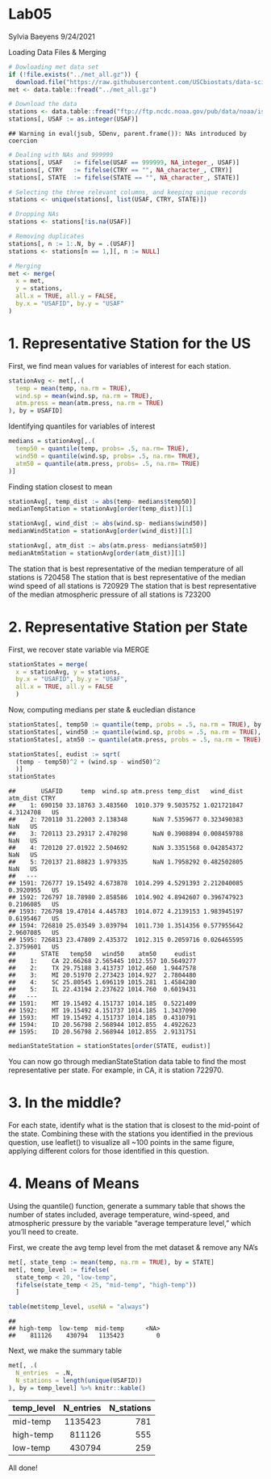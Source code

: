 Lab05
================
Sylvia Baeyens
9/24/2021

Loading Data Files & Merging

``` r
# Dowloading met data set
if (!file.exists("../met_all.gz")) {
  download.file("https://raw.githubusercontent.com/USCbiostats/data-science-data/master/02_met/met_all.gz", "../met_all.gz", method="libcurl", timeout = 60)}
met <- data.table::fread("../met_all.gz")

# Download the data
stations <- data.table::fread("ftp://ftp.ncdc.noaa.gov/pub/data/noaa/isd-history.csv")
stations[, USAF := as.integer(USAF)]
```

    ## Warning in eval(jsub, SDenv, parent.frame()): NAs introduced by coercion

``` r
# Dealing with NAs and 999999
stations[, USAF   := fifelse(USAF == 999999, NA_integer_, USAF)]
stations[, CTRY   := fifelse(CTRY == "", NA_character_, CTRY)]
stations[, STATE  := fifelse(STATE == "", NA_character_, STATE)]

# Selecting the three relevant columns, and keeping unique records
stations <- unique(stations[, list(USAF, CTRY, STATE)])

# Dropping NAs
stations <- stations[!is.na(USAF)]

# Removing duplicates
stations[, n := 1:.N, by = .(USAF)]
stations <- stations[n == 1,][, n := NULL]

# Merging
met <- merge(
  x = met,
  y = stations,
  all.x = TRUE, all.y = FALSE,
  by.x = "USAFID", by.y = "USAF"
)
```

# 1. Representative Station for the US

First, we find mean values for variables of interest for each station.

``` r
stationAvg <- met[,.(
  temp = mean(temp, na.rm = TRUE),
  wind.sp = mean(wind.sp, na.rm = TRUE),
  atm.press = mean(atm.press, na.rm = TRUE)
), by = USAFID]
```

Identifying quantiles for variables of interest

``` r
medians = stationAvg[,.(
  temp50 = quantile(temp, probs= .5, na.rm= TRUE),
  wind50 = quantile(wind.sp, probs= .5, na.rm= TRUE),
  atm50 = quantile(atm.press, probs= .5, na.rm= TRUE)
)]
```

Finding station closest to mean

``` r
stationAvg[, temp_dist := abs(temp- medians$temp50)]
medianTempStation = stationAvg[order(temp_dist)][1]

stationAvg[, wind_dist := abs(wind.sp- medians$wind50)]
medianWindStation = stationAvg[order(wind_dist)][1]

stationAvg[, atm_dist := abs(atm.press- medians$atm50)]
medianAtmStation = stationAvg[order(atm_dist)][1]
```

The station that is best representative of the median temperature of all
stations is 720458 The station that is best representative of the median
wind speed of all stations is 720929 The station that is best
representative of the median atmospheric pressure of all stations is
723200

# 2. Representative Station per State

First, we recover state variable via MERGE

``` r
stationStates = merge(
  x = stationAvg, y = stations,
  by.x = "USAFID", by.y = "USAF",
  all.x = TRUE, all.y = FALSE
  )
```

Now, computing medians per state & eucledian distance

``` r
stationStates[, temp50 := quantile(temp, probs = .5, na.rm = TRUE), by = STATE]
stationStates[, wind50 := quantile(wind.sp, probs = .5, na.rm = TRUE), by = STATE]
stationStates[, atm50 := quantile(atm.press, probs = .5, na.rm = TRUE), by = STATE]

stationStates[, eudist := sqrt(
  (temp - temp50)^2 + (wind.sp - wind50)^2
  )]
stationStates
```

    ##       USAFID     temp  wind.sp atm.press temp_dist   wind_dist  atm_dist CTRY
    ##    1: 690150 33.18763 3.483560  1010.379 9.5035752 1.021721847 4.3124708   US
    ##    2: 720110 31.22003 2.138348       NaN 7.5359677 0.323490383       NaN   US
    ##    3: 720113 23.29317 2.470298       NaN 0.3908894 0.008459788       NaN   US
    ##    4: 720120 27.01922 2.504692       NaN 3.3351568 0.042854372       NaN   US
    ##    5: 720137 21.88823 1.979335       NaN 1.7958292 0.482502805       NaN   US
    ##   ---                                                                        
    ## 1591: 726777 19.15492 4.673878  1014.299 4.5291393 2.212040085 0.3920955   US
    ## 1592: 726797 18.78980 2.858586  1014.902 4.8942607 0.396747923 0.2106085   US
    ## 1593: 726798 19.47014 4.445783  1014.072 4.2139153 1.983945197 0.6195467   US
    ## 1594: 726810 25.03549 3.039794  1011.730 1.3514356 0.577955642 2.9607085   US
    ## 1595: 726813 23.47809 2.435372  1012.315 0.2059716 0.026465595 2.3759601   US
    ##       STATE   temp50   wind50    atm50     eudist
    ##    1:    CA 22.66268 2.565445 1012.557 10.5649277
    ##    2:    TX 29.75188 3.413737 1012.460  1.9447578
    ##    3:    MI 20.51970 2.273423 1014.927  2.7804480
    ##    4:    SC 25.80545 1.696119 1015.281  1.4584280
    ##    5:    IL 22.43194 2.237622 1014.760  0.6019431
    ##   ---                                            
    ## 1591:    MT 19.15492 4.151737 1014.185  0.5221409
    ## 1592:    MT 19.15492 4.151737 1014.185  1.3437090
    ## 1593:    MT 19.15492 4.151737 1014.185  0.4310791
    ## 1594:    ID 20.56798 2.568944 1012.855  4.4922623
    ## 1595:    ID 20.56798 2.568944 1012.855  2.9131751

``` r
medianStateStation = stationStates[order(STATE, eudist)]
```

You can now go through medianStateStation data table to find the most
representative per state. For example, in CA, it is station 722970.

# 3. In the middle?

For each state, identify what is the station that is closest to the
mid-point of the state. Combining these with the stations you identified
in the previous question, use leaflet() to visualize all \~100 points in
the same figure, applying different colors for those identified in this
question.

# 4. Means of Means

Using the quantile() function, generate a summary table that shows the
number of states included, average temperature, wind-speed, and
atmospheric pressure by the variable “average temperature level,” which
you’ll need to create.

First, we create the avg temp level from the met dataset & remove any
NA’s

``` r
met[, state_temp := mean(temp, na.rm = TRUE), by = STATE]
met[, temp_level := fifelse(
  state_temp < 20, "low-temp", 
  fifelse(state_temp < 25, "mid-temp", "high-temp"))
  ]

table(met$temp_level, useNA = "always")
```

    ## 
    ## high-temp  low-temp  mid-temp      <NA> 
    ##    811126    430794   1135423         0

Next, we make the summary table

``` r
met[, .(
  N_entries  = .N,
  N_stations = length(unique(USAFID))
), by = temp_level] %>% knitr::kable()
```

| temp\_level | N\_entries | N\_stations |
|:------------|-----------:|------------:|
| mid-temp    |    1135423 |         781 |
| high-temp   |     811126 |         555 |
| low-temp    |     430794 |         259 |

All done!

